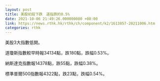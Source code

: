 ```yaml
---
layout: post
title: 美股初段下跌　道指跌約0.5%
date: 2021-10-06 21:49:26.000000000 +08:00
link: https://news.rthk.hk/rthk/ch/component/k2/1613857-20211006.htm
categories: rthk
---
```


美股3大指數低開。

道瓊斯指數較早時報34134點，跌180點，跌幅0.53%。

納斯達克指數報14378點，跌55點，跌幅0.38%。

標準普爾500指數報4322點，跌23點，跌幅0.54%。
